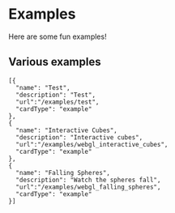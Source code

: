 # Examples

Here are some fun examples!

## Various examples

```codecard
[{
  "name": "Test",
  "description": "Test",
  "url":"/examples/test",
  "cardType": "example"
},
{
  "name": "Interactive Cubes",
  "description": "Interactive cubes",
  "url":"/examples/webgl_interactive_cubes",
  "cardType": "example"
},
{
  "name": "Falling Spheres",
  "description": "Watch the spheres fall",
  "url":"/examples/webgl_falling_spheres",
  "cardType": "example"
}]
```

